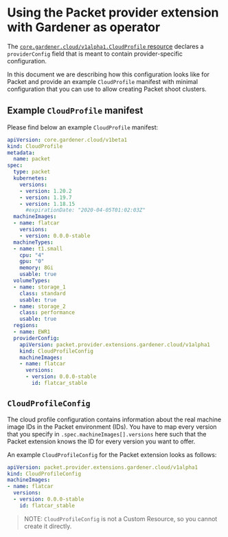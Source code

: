 # Using the Packet provider extension with Gardener as operator

The [`core.gardener.cloud/v1alpha1.CloudProfile` resource](https://github.com/gardener/gardener/blob/master/example/30-cloudprofile.yaml) declares a `providerConfig` field that is meant to contain provider-specific configuration.

In this document we are describing how this configuration looks like for Packet and provide an example `CloudProfile` manifest with minimal configuration that you can use to allow creating Packet shoot clusters.

## Example `CloudProfile` manifest

Please find below an example `CloudProfile` manifest:

```yaml
apiVersion: core.gardener.cloud/v1beta1
kind: CloudProfile
metadata:
  name: packet
spec:
  type: packet
  kubernetes:
    versions:
    - version: 1.20.2
    - version: 1.19.7
    - version: 1.18.15
      #expirationDate: "2020-04-05T01:02:03Z"
  machineImages:
  - name: flatcar
    versions:
    - version: 0.0.0-stable
  machineTypes:
  - name: t1.small
    cpu: "4"
    gpu: "0"
    memory: 8Gi
    usable: true
  volumeTypes:
  - name: storage_1
    class: standard
    usable: true
  - name: storage_2
    class: performance
    usable: true
  regions:
  - name: EWR1
  providerConfig:
    apiVersion: packet.provider.extensions.gardener.cloud/v1alpha1
    kind: CloudProfileConfig
    machineImages:
    - name: flatcar
      versions:
      - version: 0.0.0-stable
        id: flatcar_stable
```

## `CloudProfileConfig`

The cloud profile configuration contains information about the real machine image IDs in the Packet environment (IDs).
You have to map every version that you specify in `.spec.machineImages[].versions` here such that the Packet extension knows the ID for every version you want to offer.

An example `CloudProfileConfig` for the Packet extension looks as follows:

```yaml
apiVersion: packet.provider.extensions.gardener.cloud/v1alpha1
kind: CloudProfileConfig
machineImages:
- name: flatcar
  versions:
  - version: 0.0.0-stable
    id: flatcar_stable
```

> NOTE: `CloudProfileConfig` is not a Custom Resource, so you cannot create it directly.
